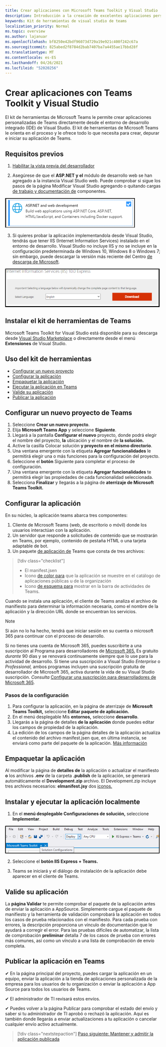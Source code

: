 ```yaml
---
title: Crear aplicaciones con Microsoft Teams Toolkit y Visual Studio
description: Introducción a la creación de excelentes aplicaciones personalizadas directamente Visual Studio microsoft Teams Toolkit
keywords: Kit de herramientas de visual studio de teams
localization_priority: Normal
ms.topic: overview
ms.author: lajanuar
ms.openlocfilehash: bf8250e42bdf96073d729a19e921c400f242c67a
ms.sourcegitcommit: 825abed2f8784d2bab7407ba7a4455ae17bbd28f
ms.translationtype: MT
ms.contentlocale: es-ES
ms.lasthandoff: 04/26/2021
ms.locfileid: "52020256"
---
```

# <a name="build-apps-with-the-teams-toolkit-and-visual-studio"></a>Crear aplicaciones con Teams Toolkit y Visual Studio

El kit de herramientas de Microsoft Teams le permite crear aplicaciones personalizadas de Teams directamente desde el entorno de desarrollo integrado (IDE) de Visual Studio. El kit de herramientas de Microsoft Teams le orienta en el proceso y le ofrece todo lo que necesita para crear, depurar e iniciar su aplicación de Teams.

## <a name="prerequisites"></a>Requisitos previos

1. [Habilitar la vista previa del desarrollador](../resources/dev-preview/developer-preview-intro.md#enable-developer-preview)

1. Asegúrese de que el **<span>ASP.NE</span>T y el** módulo de desarrollo web se han agregado a la instancia Visual Studio web. Puede comprobar si sigue los pasos de la página Modificar Visual Studio agregando o quitando cargas [de trabajo y documentación de](/visualstudio/install/modify-visual-studio?view=vs-2019&preserve-view=true) componentes.

![módulo de asp.net visual studio](../assets/images/visual-studio-web-dev-module.png)

3. Si quieres probar la aplicación implementandola desde Visual Studio, tendrás que tener IIS (Internet Information Services) instalado en el entorno de desarrollo. Visual Studio no incluye IIS y no se incluye en la configuración predeterminada de Windows 10, Windows 8 o Windows 7; sin embargo, puede descargar la versión más reciente del Centro [de descarga de Microsoft](https://www.microsoft.com/download/details.aspx?id=48264).

![Vista de página de descarga de IIS](../assets/images/iis.png)

## <a name="install-the-teams-toolkit"></a>Instalar el kit de herramientas de Teams

Microsoft Teams Toolkit for Visual Studio está disponible para su descarga desde [Visual Studio Marketplace](https://marketplace.visualstudio.com/items?itemName=TeamsDevApp.vsteamstemplate) o directamente desde el menú **Extensiones** de Visual Studio.

## <a name="using-the-toolkit"></a>Uso del kit de herramientas

- [Configurar un nuevo proyecto](#set-up-a-new-teams-project)
- [Configurar la aplicación](#configure-your-app)
- [Empaquetar la aplicación](#package-your-app)
- [Ejecutar la aplicación en Teams](#install-and-run-your-app-locally)
- [Valide su aplicación](#validate-your-app)
- [Publicar la aplicación](#publish-your-app-to-teams)

## <a name="set-up-a-new-teams-project"></a>Configurar un nuevo proyecto de Teams

1. Seleccione **Crear un nuevo proyecto**.
1. Elija **Microsoft Teams App** y seleccione **Siguiente**.
1. Llegará a la pantalla **Configurar el nuevo** proyecto, donde podrá elegir el nombre del proyecto, **la** ubicación y el nombre de **la solución.** 
1. Active la casilla Colocar solución **y proyecto en el mismo directorio**.
1. Una ventana emergente con la etiqueta **Agregar funcionalidades** le permitirá elegir una o más funciones para la configuración del proyecto.
1. Seleccione el **botón** Siguiente para completar el proceso de configuración.
1. Una ventana emergente con la etiqueta **Agregar funcionalidades** te permitirá elegir las propiedades de cada funcionalidad seleccionada.
1. Selecciona **Finalizar** y llegarás a la página de **aterrizaje de Microsoft Teams Toolkit.**

## <a name="configure-your-app"></a>Configurar la aplicación

En su núcleo, la aplicación teams abarca tres componentes:

  1. Cliente de Microsoft Teams (web, de escritorio o móvil) donde los usuarios interactúan con la aplicación.
  1. Un servidor que responde a solicitudes de contenido que se mostrarán en Teams, por ejemplo, contenido de pestaña HTML o una tarjeta adaptable de bot.
  1. Un paquete [de aplicación de](/concepts/build-and-test/apps-package.md) Teams que consta de tres archivos:

  > [!div class="checklist"]
  >
  > - El manifest.jsen
  > - Icono [de color para](../resources/schema/manifest-schema.md#icons) que la aplicación se muestre en el catálogo de aplicaciones públicas u de la organización
 > - Icono [de esquema para](../resources/schema/manifest-schema.md#icons) mostrar en la barra de actividades de Teams.

Cuando se instala una aplicación, el cliente de Teams analiza el archivo de manifiesto para determinar la información necesaria, como el nombre de la aplicación y la dirección URL donde se encuentran los servicios.

> [!NOTE]
>Si aún no lo ha hecho, tendrá que iniciar sesión en su cuenta o microsoft 365 para continuar con el proceso de desarrollo.
>
> Si no tienes una cuenta de Microsoft 365, puedes suscribirte a una suscripción al Programa para desarrolladores de [Microsoft 365.](https://developer.microsoft.com/microsoft-365/dev-program) Es gratuito *durante* 90 días y se renovará continuamente siempre que lo use para la actividad de desarrollo. Si tiene una suscripción a Visual Studio *Enterprise* o *Professional,* ambos programas incluyen una suscripción gratuita de desarrollador de Microsoft 365, activa durante la vida de su Visual Studio suscripción. [](https://aka.ms/MyVisualStudioBenefits) *Consulta* [Configurar una suscripción para desarrolladores de Microsoft 365](https://docs.microsoft.com/office/developer-program/office-365-developer-program-get-started).
>

### <a name="configuration-steps"></a>Pasos de la configuración 

1. Para configurar la aplicación, en la página de aterrizaje de **Microsoft Teams Toolkit,** seleccione **Editar paquete de aplicación.**
1. En el menú desplegable Mis **entornos,** seleccione **desarrollo**.
1. Llegarás a la página de detalles **de la aplicación** donde puedes editar los campos de propiedad de la aplicación.
1. La edición de los campos de la página detalles de la aplicación actualiza el contenido del archivo manifest.jsen que, en última instancia, se enviará como parte del paquete de la aplicación. [Más información](https://aka.ms/teams-toolkit-manifest)

## <a name="package-your-app"></a>Empaquetar la aplicación

Al modificar la página de **detalles de** la aplicación o actualizar el manifiesto **o** los archivos **.env** de la carpeta  **.publish** de la aplicación, se generará automáticamente el **Development.zip** archivo. El Development.zip incluye tres archivos necesarios: **elmanifest.jsy** dos [iconos.](../concepts/build-and-test/apps-package.md#app-icons)

## <a name="install-and-run-your-app-locally"></a>Instalar y ejecutar la aplicación localmente

1. En el **menú desplegable Configuraciones de solución,** seleccione **Implementar**.

![Menú Configuraciones de solución](../assets/images/solution-configurations.png)

2. Seleccione el **botón IIS Express + Teams.**

1. Teams se iniciará y el diálogo de instalación de la aplicación debe aparecer en el cliente de Teams.

## <a name="validate-your-app"></a>Valide su aplicación

La **página Validar** te permite comprobar el paquete de la aplicación antes de enviar la aplicación a AppSource. Simplemente cargue el paquete de manifiesto y la herramienta de validación comprobará la aplicación en todos los casos de prueba relacionados con el manifiesto. Para cada prueba con errores, la descripción proporciona un vínculo de documentación que le ayudará a corregir el error. Para las pruebas difíciles de automatizar, la lista de comprobación **preliminar** detalla 7 de los casos de prueba con errores más comunes, así como un vínculo a una lista de comprobación de envío completa.

## <a name="publish-your-app-to-teams"></a>Publicar la aplicación en Teams

✔ En la página principal del proyecto, puedes cargar la aplicación en un equipo, enviar la aplicación a la tienda de aplicaciones personalizada de la empresa para los usuarios de tu organización o enviar la aplicación a App Source para todos los usuarios de Teams.

✔ El administrador de TI revisará estos envíos.

✔ Puedes volver a la  página Publicar para comprobar el estado del envío y saber si tu administrador de TI aprobó o rechazó la aplicación. Aquí es también donde llegarás a enviar actualizaciones a tu aplicación o cancelar cualquier envío activo actualmente.

> [!div class="nextstepaction"]
> [Paso siguiente: Mantener y admitir la aplicación publicada](../concepts/deploy-and-publish/appsource/post-publish/overview.md)
>
